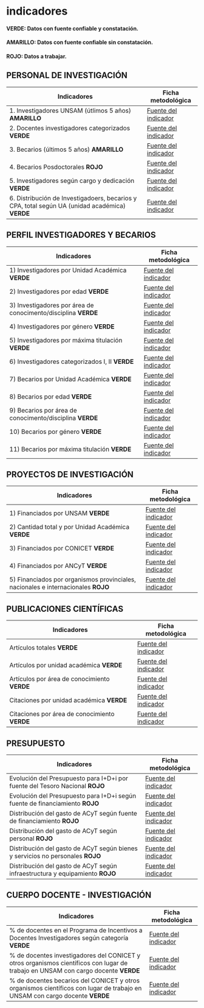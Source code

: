 # indicadores

#### VERDE: Datos con fuente confiable y constatación.

#### AMARILLO: Datos con fuente confiable sin constatación.

#### ROJO: Datos a trabajar.

## PERSONAL DE INVESTIGACIÓN

| Indicadores                                                                                    | Ficha metodológica                                                                 |
| ---------------------------------------------------------------------------------------------- | ---------------------------------------------------------------------------------- |
| 1. Investigadores UNSAM (útlimos 5 años) **AMARILLO**                                          | [Fuente del indicador](<./InvestigadoresUnsam(ultimos5anos).pdf>)                  |
| 2. Docentes investigadores categorizados **VERDE**                                             | [Fuente del indicador](./docentes-investigadores-categorizados.pdf)                |
| 3. Becarios (últimos 5 años) **AMARILLO**                                                      | [Fuente del indicador](<./becariosUnsam(ultimos5anos).pdf>)                        |
| 4. Becarios Posdoctorales **ROJO**                                                             | [Fuente del indicador](./becariosposdoctorales.pdf)                                |
| 5. Investigadores según cargo y dedicación **VERDE**                                           | [Fuente del indicador](./investigadoresseguncargoydedicacion.pdf)                  |
| 6. Distribución de Investigadoers, becarios y CPA, total según UA (unidad académica) **VERDE** | [Fuente del indicador](./distribuciondeinvestigadoresbecariosycpatotalsegunua.pdf) |

## PERFIL INVESTIGADORES Y BECARIOS

| Indicadores                                                    | Ficha metodológica                                                          |
| -------------------------------------------------------------- | --------------------------------------------------------------------------- |
| 1) Investigadores por Unidad Académica **VERDE**               | [Fuente del indicador](./investigadoresporunidadacademica.pdf)              |
| 2) Investigadores por edad **VERDE**                           | [Fuente del indicador](./investigadoresporedad.pdf)                         |
| 3) Investigadores por área de conocimento/disciplina **VERDE** | [Fuente del indicador](./investigadoresporareadeconocimientodisciplina.pdf) |
| 4) Investigadores por género **VERDE**                         | [Fuente del indicador](./investigadoresporgenero.pdf)                       |
| 5) Investigadores por máxima titulación **VERDE**              | [Fuente del indicador](./investigadorespormaximatitulacion.pdf)             |
| 6) Investigadores categorizados I, II **VERDE**                | [Fuente del indicador](./investigadorescategorizadosIyII.pdf)               |
| 7) Becarios por Unidad Académica **VERDE**                     | [Fuente del indicador](./becariosporunidadacademica.pdf)                    |
| 8) Becarios por edad **VERDE**                                 | [Fuente del indicador](./becariosporedad.pdf)                               |
| 9) Becarios por área de conocimento/disciplina **VERDE**       | [Fuente del indicador](./becariosporareadeconocimiento.pdf)                 |
| 10) Becarios por género **VERDE**                              | [Fuente del indicador](./becariosporgenero.pdf)                             |
| 11) Becarios por máxima titulación **VERDE**                   | [Fuente del indicador](./becariospormaximatitulacion.pdf)                   |

## PROYECTOS DE INVESTIGACIÓN

| Indicadores                                                                       | Ficha metodológica                                                                      |
| --------------------------------------------------------------------------------- | --------------------------------------------------------------------------------------- |
| 1) Financiados por UNSAM **VERDE**                                                | [Fuente del indicador](./proyectosdeinvestigaciónfinanciadosporunsam.pdf)               |
| 2) Cantidad total y por Unidad Académica **VERDE**                                | [Fuente del indicador](./publicaciones-por-unidad-academica.pdf)                        |
| 3) Financiados por CONICET **VERDE**                                              | [Fuente del indicador](./proyectosdeinvestigaciónfinanciadosporconicetancyptyotros.pdf) |
| 4) Financiados por ANCyT **VERDE**                                                | [Fuente del indicador](./financiadosporagencia.pdf)                                     |
| 5) Financiados por organismos provinciales, nacionales e internacionales **ROJO** | [Fuente del indicador](./financiadosporopnei.pdf)                                       |

## PUBLICACIONES CIENTÍFICAS

| Indicadores                                   | Ficha metodológica                                                |
| --------------------------------------------- | ----------------------------------------------------------------- |
| Artículos totales **VERDE**                   | [Fuente del indicador](./Articulostotales.pdf)                    |
| Artículos por unidad académica **VERDE**      | [Fuente del indicador](./articulos-por-unidad-academica.pdf)      |
| Artículos por área de conocimiento **VERDE**  | [Fuente del indicador](./articulos-por-area-de-conocimiento.pdf)  |
| Citaciones por unidad académica **VERDE**     | [Fuente del indicador](./citaciones-por-unidad-academica.pdf)     |
| Citaciones por área de conocimiento **VERDE** | [Fuente del indicador](./citaciones-por-area-de-conocimiento.pdf) |

## PRESUPUESTO

| Indicadores                                                                    | Ficha metodológica                                                                   |
| ------------------------------------------------------------------------------ | ------------------------------------------------------------------------------------ |
| Evolución del Presupuesto para I+D+i por fuente del Tesoro Nacional **ROJO**   | [Fuente del indicador](./presupuesto-i-d-i-tesoro-nacional.pdf)                      |
| Evolución del Presupuesto para I+D+i según fuente de financiamiento **ROJO**   | [Fuente del indicador](./presupuesto-i-d-i-fuente-financiamiento.pdf)                |
| Distribución del gasto de ACyT según fuente de financiamiento **ROJO**         | [Fuente del indicador](./distribucion-gasto-acyt-fuente-financiamiento.pdf)          |
| Distribución del gasto de ACyT según personal **ROJO**                         | [Fuente del indicador](./distribucion-gasto-acyt-presonal.pdf)                       |
| Distribución del gasto de ACyT según bienes y servicios no personales **ROJO** | [Fuente del indicador](./distribucion-gasto-acyt-bienes-servicios-no-personales.pdf) |
| Distribución del gasto de ACyT según infraestructura y equipamiento **ROJO**   | [Fuente del indicador](./distribucion-gasto-acyt-infraestructurta-equipamiento.pdf)  |

## CUERPO DOCENTE - INVESTIGACIÓN

| Indicadores                                                                                                                       | Ficha metodológica                                                                                              |
| --------------------------------------------------------------------------------------------------------------------------------- | --------------------------------------------------------------------------------------------------------------- |
| % de docentes en el Programa de Incentivos a Docentes Investigadores según categoría **VERDE**                                    | [Fuente del indicador](./cantidad-docentes-programa-incentivos-por-categoria.pdf)                               |
| % de docentes investigadores del CONICET y otros organismos científicos con lugar de trabajo en UNSAM con cargo docente **VERDE** | [Fuente del indicador](./docente-investigadores-conicet-otros-con-lugar-de-trabajo-unsam-con-cargo-docente.pdf) |
| % de docentes becarios del CONICET y otros organismos científicos con lugar de trabajo en UNSAM con cargo docente **VERDE**       | [Fuente del indicador](./docente-becarios-conicet-otros-con-lugar-de-trabajo-unsam-con-cargo-docente.pdf)       |
